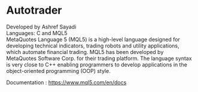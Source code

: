 # Autotrader
 
Developed by Ashref Sayadi <br>
Languages: C and MQL5 <br>
MetaQuotes Language 5 (MQL5) is a high-level language designed for developing technical indicators, trading robots and utility applications, which automate financial trading. MQL5 has been developed by MetaQuotes Software Corp. for their trading platform. The language syntax is very close to C++ enabling programmers to develop applications in the object-oriented programming (OOP) style.

Documentation : https://www.mql5.com/en/docs
